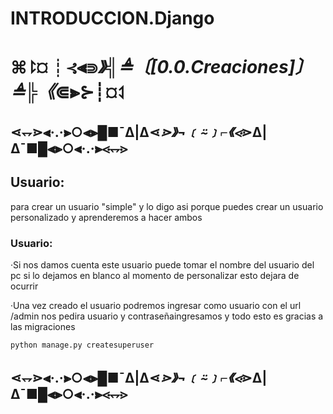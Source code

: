 # INTRODUCCION.Django

# ⌘⥏¤┊⊰⫷⋑_》╣≜〔[0.0.Creaciones]〕≜╠《_⋐⫸⊱┊¤⥑

## ⋖⥐⋗⫷·.·⫸○⫷⫸█■¯Δ|Δ⋖_⋗》¬﹝⍨﹞⌐《⋖_⋗Δ|Δ¯■█⫷⫸○⫷·.·⫸⋖⥐⋗

## Usuario:
para crear un usuario "simple" y lo digo asi porque puedes
crear un usuario personalizado y aprenderemos a hacer
ambos

### Usuario:
·Si nos damos cuenta este usuario puede tomar el nombre del
usuario del pc si lo dejamos en blanco al momento de 
personalizar esto dejara de ocurrir

·Una vez creado el usuario podremos ingresar como usuario
con el url /admin nos pedira usuario y contraseñaingresamos 
y todo esto es gracias a las migraciones

    python manage.py createsuperuser 
## ⋖⥐⋗⫷·.·⫸○⫷⫸█■¯Δ|Δ⋖_⋗》¬﹝⍨﹞⌐《⋖_⋗Δ|Δ¯■█⫷⫸○⫷·.·⫸⋖⥐⋗